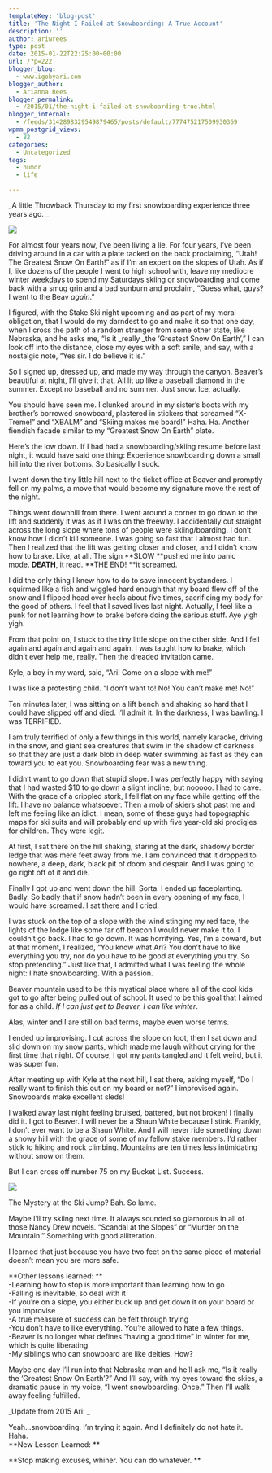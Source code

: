 ```yaml
---
templateKey: 'blog-post'
title: 'The Night I Failed at Snowboarding: A True Account'
description: ''
author: ariwrees
type: post
date: 2015-01-22T22:25:00+00:00
url: /?p=222
blogger_blog:
  - www.igobyari.com
blogger_author:
  - Arianna Rees
blogger_permalink:
  - /2015/01/the-night-i-failed-at-snowboarding-true.html
blogger_internal:
  - /feeds/3142898329549879465/posts/default/777475217509930369
wpmm_postgrid_views:
  - 82
categories:
  - Uncategorized
tags:
  - humor
  - life

---
```

_A little Throwback Thursday to my first snowboarding experience three years ago. _

[![](https://www.igobyari.com/wp-content/uploads/2015/01/snowboard.jpg)](https://www.igobyari.com/wp-content/uploads/2015/01/snowboard.jpg)

For almost four years now, I’ve been living a lie. For four years, I’ve been driving around in a car with a plate tacked on the back proclaiming, “Utah! The Greatest Snow On Earth!” as if I’m an expert on the slopes of Utah. As if I, like dozens of the people I went to high school with, leave my mediocre winter weekdays to spend my Saturdays skiing or snowboarding and come back with a smug grin and a bad sunburn and proclaim, “Guess what, guys? I went to the Beav _again_.”

I figured, with the Stake Ski night upcoming and as part of my moral obligation, that I would do my darndest to go and make it so that one day, when I cross the path of a random stranger from some other state, like Nebraska, and he asks me, “Is it _really _the ‘Greatest Snow On Earth’,” I can look off into the distance, close my eyes with a soft smile, and say, with a nostalgic note, “Yes sir. I do believe it is.”

So I signed up, dressed up, and made my way through the canyon. Beaver’s beautiful at night, I’ll give it that. All lit up like a baseball diamond in the summer. Except no baseball and no summer. Just snow. Ice, actually.

You should have seen me. I clunked around in my sister’s boots with my brother’s borrowed snowboard, plastered in stickers that screamed “X-Treme!” and “XBALM” and “Skiing makes me board!” Haha. Ha. Another fiendish facade similar to my “Greatest Snow On Earth” plate.

Here’s the low down. If I had had a snowboarding/skiing resume before last night, it would have said one thing: Experience snowboarding down a small hill into the river bottoms. So basically I suck.

I went down the tiny little hill next to the ticket office at Beaver and promptly fell on my palms, a move that would become my signature move the rest of the night.

Things went downhill from there. I went around a corner to go down to the lift and suddenly it was as if I was on the freeway. I accidentally cut straight across the long slope where tons of people were skiing/boarding. I don’t know how I didn’t kill someone. I was going so fast that I almost had fun. Then I realized that the lift was getting closer and closer, and I didn’t know how to brake. Like, at all. The sign **SLOW **pushed me into panic mode. **DEATH**, it read. **THE END! **it screamed.

I did the only thing I knew how to do to save innocent bystanders. I squirmed like a fish and wiggled hard enough that my board flew off of the snow and I flipped head over heels about five times, sacrificing my body for the good of others. I feel that I saved lives last night. Actually, I feel like a punk for not learning how to brake before doing the serious stuff. Aye yigh yigh.

From that point on, I stuck to the tiny little slope on the other side. And I fell again and again and again and again. I was taught how to brake, which didn’t ever help me, really. Then the dreaded invitation came.

Kyle, a boy in my ward, said, “Ari! Come on a slope with me!”

I was like a protesting child. “I don’t want to! No! You can’t make me! No!”

Ten minutes later, I was sitting on a lift bench and shaking so hard that I could have slipped off and died. I’ll admit it. In the darkness, I was bawling. I was TERRIFIED.

I am truly terrified of only a few things in this world, namely karaoke, driving in the snow, and giant sea creatures that swim in the shadow of darkness so that they are just a dark blob in deep water swimming as fast as they can toward you to eat you. Snowboarding fear was a new thing.

I didn’t want to go down that stupid slope. I was perfectly happy with saying that I had wasted $10 to go down a slight incline, but nooooo. I had to cave. With the grace of a crippled stork, I fell flat on my face while getting off the lift. I have no balance whatsoever. Then a mob of skiers shot past me and left me feeling like an idiot. I mean, some of these guys had topographic maps for ski suits and will probably end up with five year-old ski prodigies for children. They were legit.

At first, I sat there on the hill shaking, staring at the dark, shadowy border ledge that was mere feet away from me. I am convinced that it dropped to nowhere, a deep, dark, black pit of doom and despair. And I was going to go right off of it and die.

Finally I got up and went down the hill. Sorta. I ended up faceplanting. Badly. So badly that if snow hadn’t been in every opening of my face, I would have screamed. I sat there and I cried.

I was stuck on the top of a slope with the wind stinging my red face, the lights of the lodge like some far off beacon I would never make it to. I couldn’t go back. I had to go down. It was horrifying. Yes, I’m a coward, but at that moment, I realized, “You know what Ari? You don’t have to like everything you try, nor do you have to be good at everything you try. So stop pretending.” Just like that, I admitted what I was feeling the whole night: I hate snowboarding. With a passion.

Beaver mountain used to be this mystical place where all of the cool kids got to go after being pulled out of school. It used to be this goal that I aimed for as a child. _If I can just get to Beaver, I can like winter_.

Alas, winter and I are still on bad terms, maybe even worse terms.

I ended up improvising. I cut across the slope on foot, then I sat down and slid down on my snow pants, which made me laugh without crying for the first time that night. Of course, I got my pants tangled and it felt weird, but it was super fun.

After meeting up with Kyle at the next hill, I sat there, asking myself, “Do I really want to finish this out on my board or not?” I improvised again. Snowboards make excellent sleds!

I walked away last night feeling bruised, battered, but not broken! I finally did it. I got to Beaver. I will never be a Shaun White because I stink. Frankly, I don’t ever want to be a Shaun White. And I will never ride something down a snowy hill with the grace of some of my fellow stake members. I’d rather stick to hiking and rock climbing. Mountains are ten times less intimidating without snow on them.

But I can cross off number 75 on my Bucket List. Success.

[![](https://www.igobyari.com/wp-content/uploads/2015/01/nancy-drew-mystery-at-the-ski-jump.jpg)](https://www.igobyari.com/wp-content/uploads/2015/01/nancy-drew-mystery-at-the-ski-jump.jpg)

The Mystery at the Ski Jump? Bah. So lame. 

Maybe I’ll try skiing next time. It always sounded so glamorous in all of those Nancy Drew novels. “Scandal at the Slopes” or “Murder on the Mountain.” Something with good alliteration.

I learned that just because you have two feet on the same piece of material doesn’t mean you are more safe.

**Other lessons learned: **  
\-Learning how to stop is more important than learning how to go  
\-Falling is inevitable, so deal with it  
\-If you’re on a slope, you either buck up and get down it on your board or you improvise  
\-A true measure of success can be felt through trying  
\-You don’t have to like everything. You’re allowed to hate a few things.  
\-Beaver is no longer what defines “having a good time” in winter for me, which is quite liberating.  
\-My siblings who can snowboard are like deities. How?

Maybe one day I’ll run into that Nebraska man and he’ll ask me, “Is it really the ‘Greatest Snow On Earth’?” And I’ll say, with my eyes toward the skies, a dramatic pause in my voice, “I went snowboarding. Once.” Then I’ll walk away feeling fulfilled.

_Update from 2015 Ari: _

Yeah…snowboarding. I’m trying it again. And I definitely do not hate it. Haha.  
**New Lesson Learned: **

**Stop making excuses, whiner. You can do whatever. **